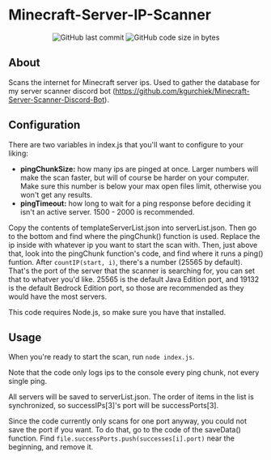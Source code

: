 # Minecraft-Server-IP-Scanner

<div align="center">
    <img src="https://img.shields.io/github/last-commit/kgurchiek/Minecraft-Server-IP-Scanner" alt="GitHub last commit"/>
    <img src="https://img.shields.io/github/languages/code-size/kgurchiek/Minecraft-Server-IP-Scanner" alt="GitHub code size in bytes"/>
</div>

## About
Scans the internet for Minecraft server ips. Used to gather the database for my server scanner discord bot (https://github.com/kgurchiek/Minecraft-Server-Scanner-Discord-Bot).

## Configuration
There are two variables in index.js that you'll want to configure to your liking:
- **pingChunkSize:** how many ips are pinged at once. Larger numbers will make the scan faster, but will of course be harder on your computer. Make sure this number is below your max open files limit, otherwise you won't get any results.
- **pingTimeout:** how long to wait for a ping response before deciding it isn't an active server. 1500 - 2000 is recommended.

Copy the contents of templateServerList.json into serverList.json. Then go to the bottom and find where the pingChunk() function is used. Replace the ip inside with whatever ip you want to start the scan with. Then, just above that, look into the pingChunk function's code, and find where it runs a ping() funtion. After `countIP(start, i)`, there's a number (25565 by default). That's the port of the server that the scanner is searching for, you can set that to whatver you'd like. 25565 is the default Java Edition port, and 19132 is the default Bedrock Edition port, so those are recommended as they would have the most servers.

This code requires Node.js, so make sure you have that installed.

## Usage
When you're ready to start the scan, run `node index.js`.

Note that the code only logs ips to the console every ping chunk, not every single ping.

All servers will be saved to serverList.json. The order of items in the list is synchronized, so successIPs[3]'s port will be successPorts[3]. 

Since the code currently only scans for one port anyway, you could not save the port if you want. To do that, go to the code of the saveData() function. Find `file.successPorts.push(successes[i].port)` near the beginning, and remove it.
